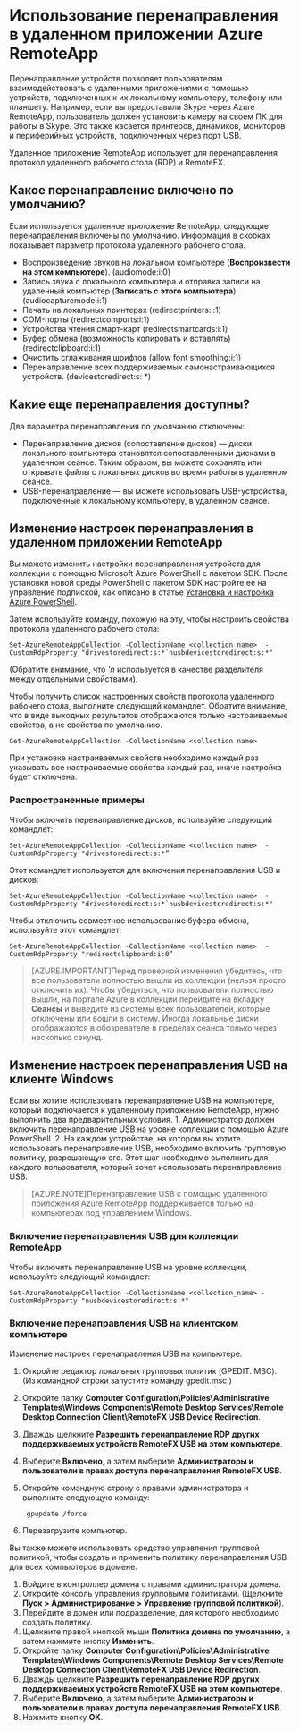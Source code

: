 <properties 
    pageTitle="Использование перенаправления в удаленном приложении Azure RemoteApp" 
    description="Узнайте, как настроить и использовать перенаправление в удаленном приложении RemoteApp" 
    services="remoteapp" 
    documentationCenter="" 
    authors="lizap" 
    manager="mbaldwin" />

<tags 
    ms.service="remoteapp" 
    ms.workload="compute" 
    ms.tgt_pltfrm="na" 
    ms.devlang="na" 
    ms.topic="article" 
    ms.date="08/10/2015" 
    ms.author="elizapo" />

# Использование перенаправления в удаленном приложении Azure RemoteApp

Перенаправление устройств позволяет пользователям взаимодействовать с удаленными приложениями с помощью устройств, подключенных к их локальному компьютеру, телефону или планшету. Например, если вы предоставили Skype через Azure RemoteApp, пользователь должен установить камеру на своем ПК для работы в Skype. Это также касается принтеров, динамиков, мониторов и периферийных устройств, подключенных через порт USB.

Удаленное приложение RemoteApp использует для перенаправления протокол удаленного рабочего стола (RDP) и RemoteFX.

## Какое перенаправление включено по умолчанию?
Если используется удаленное приложение RemoteApp, следующие перенаправления включены по умолчанию. Информация в скобках показывает параметр протокола удаленного рабочего стола.

- Воспроизведение звуков на локальном компьютере (**Воспроизвести на этом компьютере**). (audiomode:i:0)
- Запись звука с локального компьютера и отправка записи на удаленный компьютер (**Записать с этого компьютера**). (audiocapturemode:i:1)
- Печать на локальных принтерах (redirectprinters:i:1)
- COM-порты (redirectcomports:i:1)
- Устройства чтения смарт-карт (redirectsmartcards:i:1)
- Буфер обмена (возможность копировать и вставлять) (redirectclipboard:i:1)
- Очистить сглаживания шрифтов (allow font smoothing:i:1)
- Перенаправление всех поддерживаемых самонастраивающихся устройств. (devicestoredirect:s: *)

## Какие еще перенаправления доступны?
Два параметра перенаправления по умолчанию отключены:

- Перенаправление дисков (сопоставление дисков) — диски локального компьютера становятся сопоставленными дисками в удаленном сеансе. Таким образом, вы можете сохранять или открывать файлы с локальных дисков во время работы в удаленном сеансе. 
- USB-перенаправление — вы можете использовать USB-устройства, подключенные к локальному компьютеру, в удаленном сеансе.

## Изменение настроек перенаправления в удаленном приложении RemoteApp
Вы можете изменить настройки перенаправления устройств для коллекции с помощью Microsoft Azure PowerShell с пакетом SDK. После установки новой среды PowerShell с пакетом SDK настройте ее на управление подпиской, как описано в статье [Установка и настройка Azure PowerShell](../powershell-install-configure.md).

Затем используйте команду, похожую на эту, чтобы настроить свойства протокола удаленного рабочего стола:

	Set-AzureRemoteAppCollection -CollectionName <collection name>  -CustomRdpProperty "drivestoredirect:s:*`nusbdevicestoredirect:s:*"
    
(Обратите внимание, что *'n* используется в качестве разделителя между отдельными свойствами).

Чтобы получить список настроенных свойств протокола удаленного рабочего стола, выполните следующий командлет. Обратите внимание, что в виде выходных результатов отображаются только настраиваемые свойства, а не свойства по умолчанию.

    Get-AzureRemoteAppCollection -CollectionName <collection name> 
 
При установке настраиваемых свойств необходимо каждый раз указывать все настраиваемые свойства каждый раз, иначе настройка будет отключена.

### Распространенные примеры
Чтобы включить перенаправление дисков, используйте следующий командлет:

	Set-AzureRemoteAppCollection -CollectionName <collection name>  -CustomRdpProperty "drivestoredirect:s:*”

Этот командлет используется для включения перенаправления USB и дисков:

	Set-AzureRemoteAppCollection -CollectionName <collection name>  -CustomRdpProperty "drivestoredirect:s:*`nusbdevicestoredirect:s:*"

Чтобы отключить совместное использование буфера обмена, используйте этот командлет:

	Set-AzureRemoteAppCollection -CollectionName <collection name>  -CustomRdpProperty "redirectclipboard:i:0”

> [AZURE.IMPORTANT]Перед проверкой изменения убедитесь, что все пользователи полностью вышли из коллекции (нельзя просто отключить их). Чтобы убедиться, что пользователи полностью вышли, на портале Azure в коллекции перейдите на вкладку **Сеансы** и выведите из системы всех пользователей, которые отключены или вошли в систему. Иногда локальные диски отображаются в обозревателе в пределах сеанса только через несколько секунд.

## Изменение настроек перенаправления USB на клиенте Windows

Если вы хотите использовать перенаправление USB на компьютере, который подключается к удаленному приложению RemoteApp, нужно выполнить два предварительных условия. 1. Администратор должен включить перенаправление USB на уровне коллекции с помощью Azure PowerShell. 2. На каждом устройстве, на котором вы хотите использовать перенаправление USB, необходимо включить групповую политику, разрешающую его. Этот шаг необходимо выполнить для каждого пользователя, который хочет использовать перенаправление USB.
   
> [AZURE.NOTE]Перенаправление USB с помощью удаленного приложения Azure RemoteApp поддерживается только на компьютерах под управлением Windows.

### Включение перенаправления USB для коллекции RemoteApp
Чтобы включить перенаправление USB на уровне коллекции, используйте следующий командлет:

    Set-AzureRemoteAppCollection -CollectionName <collection_name> -CustomRdpProperty "nusbdevicestoredirect:s:*"

### Включение перенаправления USB на клиентском компьютере

Изменение настроек перенаправления USB на компьютере.

1. Откройте редактор локальных групповых политик (GPEDIT. MSC). (Из командной строки запустите команду gpedit.msc.)
2. Откройте папку **Computer Configuration\\Policies\\Administrative Templates\\Windows Components\\Remote Desktop Services\\Remote Desktop Connection Client\\RemoteFX USB Device Redirection**.
3. Дважды щелкните **Разрешить перенаправление RDP других поддерживаемых устройств RemoteFX USB на этом компьютере**.
4. Выберите **Включено**, а затем выберите **Администраторы и пользователи в правах доступа перенаправления RemoteFX USB**.
5. Откройте командную строку с правами администратора и выполните следующую команду: 

		gpupdate /force
6. Перезагрузите компьютер.

Вы также можете использовать средство управления групповой политикой, чтобы создать и применить политику перенаправления USB для всех компьютеров в домене.

1. Войдите в контроллер домена с правами администратора домена.
2. Откройте консоль управления групповыми политиками. (Щелкните **Пуск > Администрирование > Управление групповой политикой**).
3. Перейдите в домен или подразделение, для которого необходимо создать политику.
4. Щелкните правой кнопкой мыши **Политика домена по умолчанию**, а затем нажмите кнопку **Изменить**.
5. Откройте папку **Computer Configuration\\Policies\\Administrative Templates\\Windows Components\\Remote Desktop Services\\Remote Desktop Connection Client\\RemoteFX USB Device Redirection**.
6. Дважды щелкните **Разрешить перенаправление RDP других поддерживаемых устройств RemoteFX USB на этом компьютере**.
7. Выберите **Включено**, а затем выберите **Администраторы и пользователи в правах доступа перенаправления RemoteFX USB**.
8. Нажмите кнопку **ОК**.  

<!---HONumber=Oct15_HO3-->